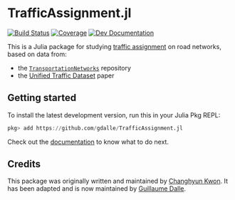 # TrafficAssignment.jl

[![Build Status](https://github.com/gdalle/TrafficAssignment.jl/actions/workflows/Test.yml/badge.svg?branch=master)](https://github.com/gdalle/TrafficAssignment.jl/actions/workflows/Test.yml?query=branch%3Amaster)
[![Coverage](https://codecov.io/gh/gdalle/TrafficAssignment.jl/branch/master/graph/badge.svg)](https://app.codecov.io/gh/gdalle/TrafficAssignment.jl)
[![Dev Documentation](https://img.shields.io/badge/docs-dev-blue.svg)](https://gdalle.github.io/TrafficAssignment.jl/dev/)

This is a Julia package for studying [traffic assignment](https://en.wikipedia.org/wiki/Route_assignment) on road networks, based on data from:

- the [`TransportationNetworks`](https://github.com/bstabler/TransportationNetworks) repository
- the [Unified Traffic Dataset](https://www.nature.com/articles/s41597-024-03149-8) paper

## Getting started

To install the latest development version, run this in your Julia Pkg REPL:

```julia
pkg> add https://github.com/gdalle/TrafficAssignment.jl
```

Check out the [documentation](https://gdalle.github.io/TrafficAssignment.jl/dev/) to know what to do next.

## Credits

This package was originally written and maintained by [Changhyun Kwon](http://www.chkwon.net).
It has been adapted and is now maintained by [Guillaume Dalle](https://gdalle.github.io/).